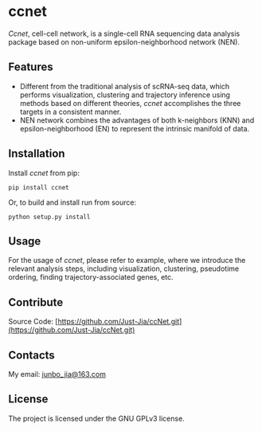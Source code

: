 # ccnet

*Ccnet*, cell-cell network, is a single-cell RNA sequencing data analysis package based on non-uniform epsilon-neighborhood network (NEN).

## Features

- Different from the traditional analysis of scRNA-seq data, which performs visualization, clustering and trajectory inference using methods based on different theories, *ccnet* accomplishes the three targets in a consistent manner.
- NEN network combines the advantages of both k-neighbors (KNN) and epsilon-neighborhood (EN) to represent the intrinsic manifold of data.


## Installation

Install *ccnet* from pip:

	pip install ccnet

Or, to build and install run from source:

	python setup.py install

## Usage

For the usage of *ccnet*, please refer to example, where we introduce the relevant analysis steps, including visualization, clustering, pseudotime ordering, finding trajectory-associated genes, etc.

## Contribute

Source Code: [https://github.com/Just-Jia/ccNet.git](https://github.com/Just-Jia/ccNet.git)

## Contacts

My email: junbo_jia@163.com

## License

The project is licensed under the GNU GPLv3 license.
